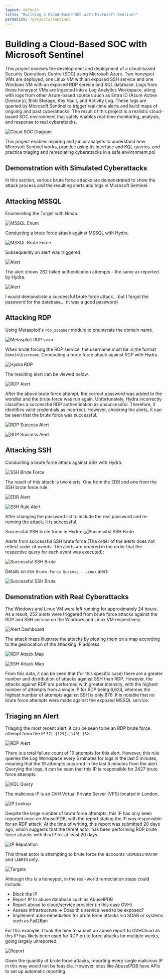 ```yaml
---
layout: default
title: "Building a Cloud-Based SOC with Microsoft Sentinel"
permalink: /projects/sentinel
---
```

# Building a Cloud-Based SOC with Microsoft Sentinel

This project involves the development and deployment of a cloud-based Security Operations Centre (SOC) using Microsoft Azure. Two honeypot VMs are deployed, one Linux VM with an exposed SSH service and one Windows VM with an exposed RDP service and SQL database. Logs from these honeypot VMs are ingested into a Log Analytics Workspace, along with logs from other Azure-based sources such as Entra ID (Azure Active Directory), Blob Storage, Key Vault, and Activity Log. These logs are queried by Microsoft Sentinel to trigger real-time alerts and build maps of ongoing and past cyberattacks. The result of this project is a realistic cloud-based SOC environment that safely enables real-time monitoring, analysis, and response to real cyberattacks. 


![Cloud SOC Diagram](/assets/images/project02/Cloud_SOC_Diagram.png)

This project enables aspiring and junior analysts to understand how Microsoft Sentinel works, practice using its interface and KQL queries, and practice triaging and remediating cyberattacks in a safe environment.poi

## Demonstration with Simulated Cyberattacks

In this section, various brute force attacks are demonstrated to show the attack process and the resulting alerts and logs in Microsoft Sentinel.

## Attacking MSSQL

Enumerating the Target with Nmap.

![MSSQL Enum](/assets/images/project02/11.png) 

Conducting a brute force attack against MSSQL with Hydra.

![MSSQL Brute Force](/assets/images/project02/12.png) 

Subsequently an alert was triggered.

![Alert](/assets/images/project02/13.png) 

The alert shows 262 failed authentication attempts - the same as reported by Hydra. 

![Alert](/assets/images/project02/14.png) 

I would demonstrate a successful brute force attack... but I forgot the password for the database...
(it was a good password)

## Attacking RDP

Using Metasploit's `rdp_scanner` module to enumerate the domain name.

![Metasploit RDP scan](/assets/images/project02/rdp-info.png) 

When brute forcing the RDP service, the username must be in the format `Domain\Username`.
Conducting a brute force attack against RDP with Hydra.

![Hydra RDP](/assets/images/project02/15.png) 

The resulting alert can be viewed below.

![RDP Alert](/assets/images/project02/16.png) 

After the above brute force attempt, the correct password was added to the wordlist and the brute force was run again. Unfortunately, Hydra incorrectly classifies a successful RDP authentication as unsuccessful. Therefore, it identifies valid credentials as incorrect. However, checking the alerts, it can be seen that the brute force was successful.

![RDP Success Alert](/assets/images/project02/17.png) 

![RDP Success Alert](/assets/images/project02/18.png) 


## Attacking SSH

Conducting a brute force attack against SSH with Hydra.

![SSH Brute Force](/assets/images/project02/19.png) 

The result of this attack is two alerts. One from the EDR and one from the SSH brute force rule.

![EDR Alert](/assets/images/project02/20.png)

![SSH Rule Alert](/assets/images/project02/21.png)

After changing the password list to include the real password and re-running the attack, it is successful. 

Successful SSH brute force in Hydra:
![Successful SSH Brute](/assets/images/project02/22.png)

Alerts from successful SSH brute force (The order of the alerts does not reflect order of events. The alerts are ordered in the order that the respective query for each event was executed):

![Successful SSH Brute](/assets/images/project02/23.png)

Details on `SSH Brute Force Success - Linux` alert:

![Successful SSH Brute](/assets/images/project02/24.png)

## Demonstration with Real Cyberattacks

The Windows and Linux VM were left running for approximately 24 hours.  As a result, 252 alerts were triggered from brute force attacks against the RDP and SSH service on the Windows and Linux VM respectively.

![Alert Dashboard](/assets/images/project02/2.png) 

The attack maps illustrate the attacks by plotting them on a map according to the geolocation of the attacking IP address.

![RDP Attack Map](/assets/images/project02/3.png) 

![SSH Attack Map](/assets/images/project02/4.png) 

From this data, it can be seen that (for this specific case) there are a greater number and distribution of attacks against SSH than RDP. However, the attacks against RDP are performed with greater intensity, with the highest number of attempts from a single IP for RDP being 6,624, whereas the highest number of attempts against SSH is only 876. It is notable that no brute force attempts were made against the exposed MSSQL service.

## Triaging an Alert

Triaging the most recent alert, it can be seen to be an RDP brute force attempt from the IP `57[.]129[.]140[.]32`.

![RDP Alert](/assets/images/project02/5.png) 

There is a total failure count of 19 attempts for this alert. However, this rule queries the Log Workspace every 5 minutes for logs in the last 5 minutes, meaning that the 19 attempts occurred in the last 5 minutes from the alert. Querying the logs, it can be seen that this IP is responsible for 2427 brute force attempts.

![KQL Query](/assets/images/project02/6.png) 

The malicious IP is an OVH Virtual Private Server (VPS) located in London. 

![IP Lookup](/assets/images/project02/7.png) 

Despite the large number of brute force attempts, this IP has only been reported once on AbuseIPDB, with the report stating the IP was responsible for an RDP attack. At the time of writing, this report was submitted 20 days ago, which suggests that the threat actor has been performing RDP brute force attacks with this IP for at least 20 days. 

![IP Reputation](/assets/images/project02/8.png) 

This threat actor is attempting to brute force the accounts `\ADMINISTRATOR` and `\ADMIN` only.

![Targets](/assets/images/project02/9.png) 

Although this is a honeypot, in the real-world remediation steps could include:
- Block the IP
- Report IP to abuse database such as AbuseIPDB
- Report abuse to cloud/service provider (in this case OVH)
- Assess infrastructure -> Does this service need to be exposed?
- Implement auto-remediation for brute force attacks via SOAR or systems such as Fail2Ban

For this example, I took the time to submit an abuse report to OVHCloud as this IP has likely been used for RDP brute force attacks for multiple weeks, going largely unreported. 

![Report](/assets/images/project02/10.png) 

Given the quantity of brute force attacks, reporting every single malicious IP in this way would not be feasible. However, sites like AbuseIPDB have APIs to set up automatic reporting.




